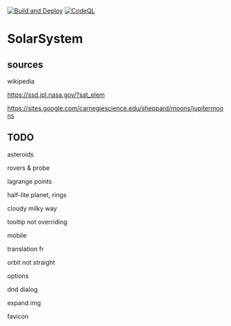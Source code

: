 [![Build and Deploy](https://github.com/lebesnec/solar-system/actions/workflows/main.yml/badge.svg)](https://github.com/lebesnec/solar-system/actions/workflows/main.yml)
[![CodeQL](https://github.com/lebesnec/solar-system/actions/workflows/codeql-analysis.yml/badge.svg)](https://github.com/lebesnec/solar-system/actions/workflows/codeql-analysis.yml)

# SolarSystem

## sources

wikipedia

https://ssd.jpl.nasa.gov/?sat_elem

https://sites.google.com/carnegiescience.edu/sheppard/moons/jupitermoons

## TODO

asteroids

rovers & probe

lagrange points

half-lite planet, rings

cloudy milky way

tooltip not overriding

mobile

translation fr

orbit not straight

options

dnd dialog

expand img

favicon
